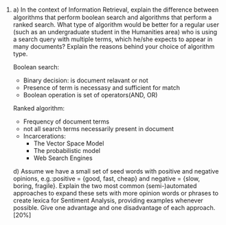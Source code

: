 1. a) In the context of Information Retrieval, explain the diﬀerence between algorithms that perform boolean search and algorithms that perform a ranked search. What type of algorithm would be better for a regular user (such as an undergraduate student in the Humanities area) who is using a search query with multiple terms, which he/she expects to appear in many documents? Explain the reasons behind your choice of algorithm type. 

   Boolean search:

   - Binary decision: is document relavant or not
   - Presence of term is necessasy and sufficient for match
   - Boolean operation is set of operators(AND, OR)

   Ranked algorithm:

   - Frequency of document terms
   - not all search terms necessarily present in document
   - Incarcerations: 
     - The Vector Space Model
     - The probabilistic model
     - Web Search Engines

   d) Assume we have a small set of seed words with positive and negative opinions, e.g.:positive = {good, fast, cheap} and negative = {slow, boring, fragile}. Explain the two most common (semi-)automated approaches to expand these sets with more opinion words or phrases to create lexica for Sentiment Analysis, providing examples whenever possible. Give one advantage and one disadvantage of each approach. [20%]